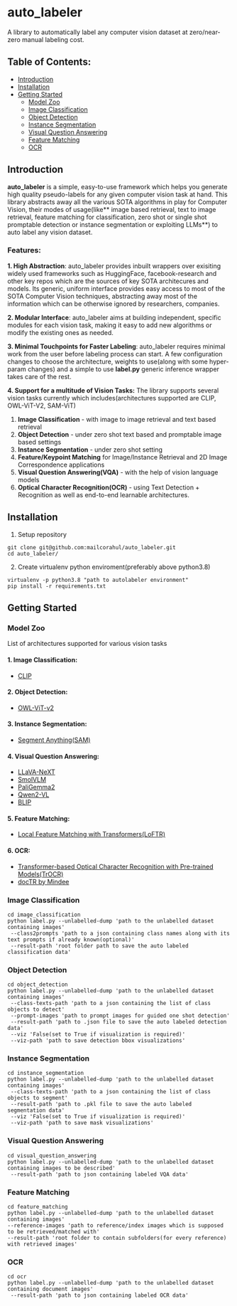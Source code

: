 # auto_labeler
A library to automatically label any computer vision dataset at zero/near-zero manual labeling cost.

## Table of Contents:

- [Introduction](#introduction)
- [Installation](#installation)
- [Getting Started](#getting-started)
    - [Model Zoo](#model-zoo)
    - [Image Classification](#image-classification)
    - [Object Detection](#object-detection)
    - [Instance Segmentation](#instance-segmentation)
    - [Visual Question Answering](#visual-question-answering)
    - [Feature Matching](#feature-matching)
    - [OCR](#ocr)


## Introduction

**auto_labeler** is a simple, easy-to-use framework which helps you generate high quality pseudo-labels for any given computer vision task at hand. This library abstracts away all the various SOTA algorithms in play for Computer Vision, their modes of usage(like** image based retrieval, text to image retrieval, feature matching for classification, zero shot or single shot promptable detection or instance segmentation or exploiting LLMs**) to auto label any vision dataset.

### Features:

**1. High Abstraction**:
auto_labeler provides inbuilt wrappers over exisiting widely used frameworks such as HuggingFace, facebook-research and other key repos which are the sources of key SOTA architecures and models. Its generic, uniform interface provides easy access to most of the SOTA Computer Vision techniques, abstracting away most of the information which can be otherwise ignored by researchers, companies.

**2. Modular Interface**:
auto_labeler aims at building independent, specific modules for each vision task, making it easy to add new algorithms or modify the existing ones as needed.

**3. Minimal Touchpoints for Faster Labeling**:
auto_labeler requires minimal work from the user before labeling process can start. A few configuration changes to choose the architecture, weights to use(along with some hyper-param changes) and a simple to use **label.py** generic inference wrapper takes care of the rest.

**4. Support for a multitude of Vision Tasks:**
The library supports several vision tasks currently which includes(architectures supported are CLIP, OWL-ViT-V2, SAM-ViT)
1. **Image Classification** - with image to image retrieval and text based retrieval
2. **Object Detection** - under zero shot text based and promptable image based settings
3. **Instance Segmentation** - under zero shot setting
4. **Feature/Keypoint Matching** for Image/Instance Retrieval and 2D Image Correspondence applications
5. **Visual Question Answering(VQA)** - with the help of vision language models
6. **Optical Character Recognition(OCR)** - using Text Detection + Recognition as well as end-to-end learnable architectures.

## Installation

1. Setup repository

```
git clone git@github.com:mailcorahul/auto_labeler.git
cd auto_labeler/
```

2. Create virtualenv python enviroment(preferably above python3.8)
```
virtualenv -p python3.8 "path to autolabeler environment"
pip install -r requirements.txt
```

## Getting Started

### Model Zoo

List of architectures supported for various vision tasks

#### 1. Image Classification:
- [CLIP](https://github.com/mlfoundations/open_clip)

#### 2. Object Detection:
- [OWL-ViT-v2](https://huggingface.co/docs/transformers/model_doc/owlvit)

#### 3. Instance Segmentation:
- [Segment Anything(SAM)](https://huggingface.co/docs/transformers/main/model_doc/sam)

#### 4. Visual Question Answering:
- [LLaVA-NeXT](https://huggingface.co/docs/transformers/en/model_doc/llava_next)
- [SmolVLM](https://huggingface.co/HuggingFaceTB/SmolVLM-Instruct)
- [PaliGemma2](https://huggingface.co/docs/transformers/en/model_doc/paligemma)
- [Qwen2-VL](https://huggingface.co/docs/transformers/en/model_doc/qwen2_vl)
- [BLIP](https://huggingface.co/docs/transformers/en/model_doc/blip)

#### 5. Feature Matching:
- [Local Feature Matching with Transformers(LoFTR)](https://kornia.github.io/tutorials/nbs/image_matching.html)

#### 6. OCR:
- [Transformer-based Optical Character Recognition with Pre-trained Models(TrOCR)](https://huggingface.co/docs/transformers/v4.48.0/en/model_doc/trocr#overview)
- [docTR by Mindee](https://github.com/mindee/doctr)


### Image Classification

```
cd image_classification
python label.py --unlabelled-dump 'path to the unlabelled dataset containing images'
 --class2prompts 'path to a json containing class names along with its text prompts if already known(optional)'
 --result-path 'root folder path to save the auto labeled classification data'
```

### Object Detection

```
cd object_detection
python label.py --unlabelled-dump 'path to the unlabelled dataset containing images'
 --class-texts-path 'path to a json containing the list of class objects to detect'
 --prompt-images 'path to prompt images for guided one shot detection'
 --result-path 'path to .json file to save the auto labeled detection data'
 --viz 'False(set to True if visualization is required)'
 --viz-path 'path to save detection bbox visualizations'
```

### Instance Segmentation

```
cd instance_segmentation
python label.py --unlabelled-dump 'path to the unlabelled dataset containing images'
 --class-texts-path 'path to a json containing the list of class objects to segment'
 --result-path 'path to .pkl file to save the auto labeled segmentation data'
 --viz 'False(set to True if visualization is required)'
 --viz-path 'path to save mask visualizations'
```

### Visual Question Answering

```
cd visual_question_answering
python label.py --unlabelled-dump 'path to the unlabelled dataset containing images to be described'
 --result-path 'path to json containing labeled VQA data'
```


### Feature Matching

```
cd feature_matching
python label.py --unlabelled-dump 'path to the unlabelled dataset containing images'
--reference-images 'path to reference/index images which is supposed to be retrieved/matched with'
--result-path 'root folder to contain subfolders(for every reference) with retrieved images'
```


### OCR

```
cd ocr
python label.py --unlabelled-dump 'path to the unlabelled dataset containing document images'
 --result-path 'path to json containing labeled OCR data'
```

